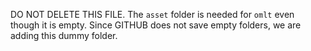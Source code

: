 DO NOT DELETE THIS FILE. 
The `asset` folder is needed for `omlt` even though it is empty. Since GITHUB does not save empty folders, we are adding this dummy folder.